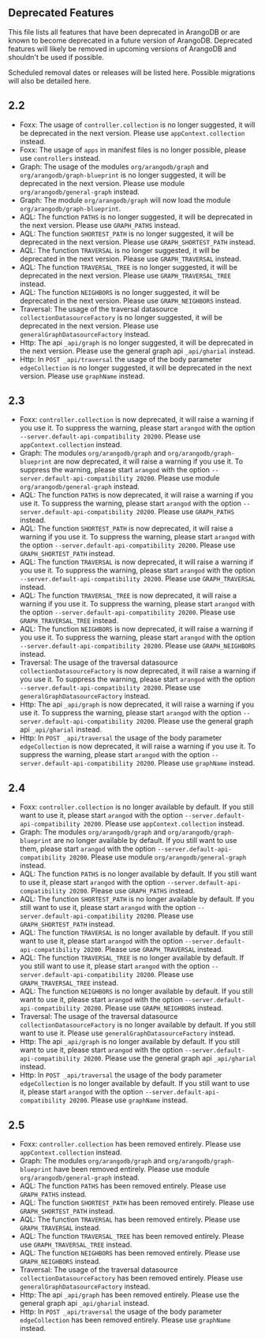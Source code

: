 Deprecated Features
-------------------

This file lists all features that have been deprecated in ArangoDB
or are known to become deprecated in a future version of ArangoDB.
Deprecated features will likely be removed in upcoming versions of
ArangoDB and shouldn't be used if possible.

Scheduled removal dates or releases will be listed here. Possible 
migrations will also be detailed here.

## 2.2

* Foxx: The usage of `controller.collection` is no longer suggested, it will be deprecated in the next version. Please use `appContext.collection` instead.
* Foxx: The usage of `apps` in manifest files is no longer possible, please use `controllers` instead.
* Graph: The usage of the modules `org/arangodb/graph` and `org/arangodb/graph-blueprint` is no longer suggested, it will be deprecated in the next version. Please use module `org/arangodb/general-graph` instead.
* Graph: The module `org/arangodb/graph` will now load the module `org/arangodb/graph-blueprint`.
* AQL: The function `PATHS` is no longer suggested, it will be deprecated in the next version. Please use `GRAPH_PATHS` instead.
* AQL: The function `SHORTEST_PATH` is no longer suggested, it will be deprecated in the next version. Please use `GRAPH_SHORTEST_PATH` instead.
* AQL: The function `TRAVERSAL` is no longer suggested, it will be deprecated in the next version. Please use `GRAPH_TRAVERSAL` instead.
* AQL: The function `TRAVERSAL_TREE` is no longer suggested, it will be deprecated in the next version. Please use `GRAPH_TRAVERSAL_TREE` instead.
* AQL: The function `NEIGHBORS` is no longer suggested, it will be deprecated in the next version. Please use `GRAPH_NEIGHBORS` instead.
* Traversal: The usage of the traversal datasource `collectionDatasourceFactory` is no longer suggested, it will be deprecated in the next version. Please use `generalGraphDatasourceFactory` instead.
* Http: The api `_api/graph` is no longer suggested, it will be deprecated in the next version. Please use the general graph api `_api/gharial` instead.
* Http: In `POST _api/traversal` the usage of the body parameter `edgeCollection` is no longer suggested, it will be deprecated in the next version. Please use `graphName` instead.

## 2.3

* Foxx: `controller.collection` is now deprecated, it will raise a warning if you use it. To suppress the warning, please start `arangod` with the option `--server.default-api-compatibility 20200`. Please use `appContext.collection` instead.
* Graph: The modules `org/arangodb/graph` and `org/arangodb/graph-blueprint` are now deprecated, it will raise a warning if you use it. To suppress the warning, please start `arangod` with the option `--server.default-api-compatibility 20200`. Please use module `org/arangodb/general-graph` instead.
* AQL: The function `PATHS` is now deprecated, it will raise a warning if you use it. To suppress the warning, please start `arangod` with the option `--server.default-api-compatibility 20200`. Please use `GRAPH_PATHS` instead.
* AQL: The function `SHORTEST_PATH` is now deprecated, it will raise a warning if you use it. To suppress the warning, please start `arangod` with the option `--server.default-api-compatibility 20200`. Please use `GRAPH_SHORTEST_PATH` instead.
* AQL: The function `TRAVERSAL` is now deprecated, it will raise a warning if you use it. To suppress the warning, please start `arangod` with the option `--server.default-api-compatibility 20200`. Please use `GRAPH_TRAVERSAL` instead.
* AQL: The function `TRAVERSAL_TREE` is now deprecated, it will raise a warning if you use it. To suppress the warning, please start `arangod` with the option `--server.default-api-compatibility 20200`. Please use `GRAPH_TRAVERSAL_TREE` instead.
* AQL: The function `NEIGHBORS` is now deprecated, it will raise a warning if you use it. To suppress the warning, please start `arangod` with the option `--server.default-api-compatibility 20200`. Please use `GRAPH_NEIGHBORS` instead.
* Traversal: The usage of the traversal datasource `collectionDatasourceFactory` is now deprecated, it will raise a warning if you use it. To suppress the warning, please start `arangod` with the option `--server.default-api-compatibility 20200`. Please use `generalGraphDatasourceFactory` instead.
* Http: The api `_api/graph` is now deprecated, it will raise a warning if you use it. To suppress the warning, please start `arangod` with the option `--server.default-api-compatibility 20200`. Please use the general graph api `_api/gharial` instead.
* Http: In `POST _api/traversal` the usage of the body parameter `edgeCollection` is now deprecated, it will raise a warning if you use it. To suppress the warning, please start `arangod` with the option `--server.default-api-compatibility 20200`. Please use `graphName` instead.

## 2.4

* Foxx: `controller.collection` is no longer available by default. If you still want to use it, please start `arangod` with the option `--server.default-api-compatibility 20200`. Please use `appContext.collection` instead.
* Graph: The modules `org/arangodb/graph` and `org/arangodb/graph-blueprint` are no longer available by default. If you still want to use them, please start `arangod` with the option `--server.default-api-compatibility 20200`. Please use module `org/arangodb/general-graph` instead.
* AQL: The function `PATHS` is no longer available by default. If you still want to use it, please start `arangod` with the option `--server.default-api-compatibility 20200`. Please use `GRAPH_PATHS` instead.
* AQL: The function `SHORTEST_PATH` is no longer available by default. If you still want to use it, please start `arangod` with the option `--server.default-api-compatibility 20200`. Please use `GRAPH_SHORTEST_PATH` instead.
* AQL: The function `TRAVERSAL` is no longer available by default. If you still want to use it, please start `arangod` with the option `--server.default-api-compatibility 20200`. Please use `GRAPH_TRAVERSAL` instead.
* AQL: The function `TRAVERSAL_TREE` is no longer available by default. If you still want to use it, please start `arangod` with the option `--server.default-api-compatibility 20200`. Please use `GRAPH_TRAVERSAL_TREE` instead.
* AQL: The function `NEIGHBORS` is no longer available by default. If you still want to use it, please start `arangod` with the option `--server.default-api-compatibility 20200`. Please use `GRAPH_NEIGHBORS` instead.
* Traversal: The usage of the traversal datasource `collectionDatasourceFactory` is no longer available by default. If you still want to use it. Please use `generalGraphDatasourceFactory` instead.
* Http: The api `_api/graph` is no longer available by default. If you still want to use it, please start `arangod` with the option `--server.default-api-compatibility 20200`. Please use the general graph api `_api/gharial` instead.
* Http: In `POST _api/traversal` the usage of the body parameter `edgeCollection` is no longer available by default. If you still want to use it, please start `arangod` with the option `--server.default-api-compatibility 20200`. Please use `graphName` instead.

## 2.5

* Foxx: `controller.collection` has been removed entirely. Please use `appContext.collection` instead.
* Graph: The modules `org/arangodb/graph` and `org/arangodb/graph-blueprint` have been removed entirely. Please use module `org/arangodb/general-graph` instead.
* AQL: The function `PATHS` has been removed entirely. Please use `GRAPH_PATHS` instead.
* AQL: The function `SHORTEST_PATH` has been removed entirely. Please use `GRAPH_SHORTEST_PATH` instead.
* AQL: The function `TRAVERSAL` has been removed entirely. Please use `GRAPH_TRAVERSAL` instead.
* AQL: The function `TRAVERSAL_TREE` has been removed entirely. Please use `GRAPH_TRAVERSAL_TREE` instead.
* AQL: The function `NEIGHBORS` has been removed entirely. Please use `GRAPH_NEIGHBORS` instead.
* Traversal: The usage of the traversal datasource `collectionDatasourceFactory` has been removed entirely. Please use `generalGraphDatasourceFactory` instead.
* Http: The api `_api/graph` has been removed entirely. Please use the general graph api `_api/gharial` instead.
* Http: In `POST _api/traversal` the usage of the body parameter `edgeCollection` has been removed entirely. Please use `graphName` instead.
